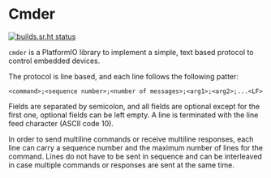 # Cmder

[![builds.sr.ht status](https://builds.sr.ht/~ekoeppen/cmder.svg)](https://builds.sr.ht/~ekoeppen/cmder?)

`cmder` is a PlatformIO library to implement a simple, text based protocol to
control embedded devices.

The protocol is line based, and each line follows the following patter:

`<command>;<sequence number>;<number of messages>;<arg1>;<arg2>;...<LF>`

Fields are separated by semicolon, and all fields are optional except for the
first one, optional fields can be left empty. A line is terminated with the line
feed character (ASCII code 10).

In order to send multiline commands or receive multiline responses, each line
can carry a sequence number and the maximum number of lines for the command.
Lines do not have to be sent in sequence and can be interleaved in case multiple
commands or responses are sent at the same time.
